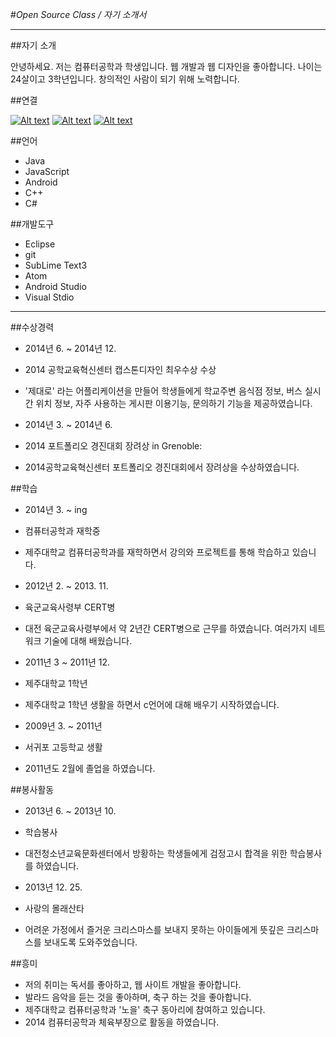 #_Open Source Class / 자기 소개서_

---

##자기 소개

안녕하세요. 저는 컴퓨터공학과 학생입니다.
웹 개발과 웹 디자인을 좋아합니다. 
나이는 24살이고 3학년입니다. 
창의적인 사람이 되기 위해 노력합니다.


##연결

[![Alt text](/images/mail.png)](mailto:scsc3313@hanmail.net)
[![Alt text](/images/github.png)](http://github.com/scsc3313/)
[![Alt text](/images/facebook.png)](https://ko-kr.facebook.com/people/%ED%98%84%EC%8A%B9%ED%98%B8/100003175042715)


##언어

* Java
* JavaScript
* Android
* C++
* C#

##개발도구

* Eclipse
* git
* SubLime Text3
* Atom
* Android Studio
* Visual Stdio

---

##수상경력
* 2014년 6. ~ 2014년 12.
* 2014 공학교육혁신센터 캡스톤디자인 최우수상 수상 
* '제대로' 라는 어플리케이션을 만들어 학생들에게 학교주변 음식점 정보, 버스 실시간 위치 정보, 자주 사용하는 게시판 이용기능, 문의하기 기능을 제공하였습니다.

* 2014년 3. ~ 2014년 6.
* 2014 포트폴리오 경진대회 장려상 in Grenoble: 
* 2014공학교육혁신센터 포트폴리오 경진대회에서 장려상을 수상하였습니다.
  
##학습
* 2014년 3. ~ ing
* 컴퓨터공학과 재학중
* 제주대학교 컴퓨터공학과를 재학하면서 강의와 프로젝트를 통해 학습하고 있습니다.
  
* 2012년 2. ~ 2013. 11.
* 육군교육사령부 CERT병
* 대전 육군교육사령부에서 약 2년간 CERT병으로 근무를 하였습니다. 여러가지 네트워크 기술에 대해 배웠습니다.
  
* 2011년 3 ~ 2011년 12.
* 제주대학교 1학년 
* 제주대학교 1학년 생활을 하면서 c언어에 대해 배우기 시작하였습니다.
  
* 2009년 3. ~ 2011년
* 서귀포 고등학교 생활
* 2011년도 2월에 졸업을 하였습니다.

##봉사활동
* 2013년 6. ~ 2013년 10.
* 학습봉사 
* 대전청소년교육문화센터에서 방황하는 학생들에게 검정고시 합격을 위한 학습봉사를 하였습니다.
  
* 2013년 12. 25. 
* 사랑의 몰래산타
* 어려운 가정에서 즐거운 크리스마스를 보내지 못하는 아이들에게 뜻깊은 크리스마스를 보내도록 도와주었습니다.
  
##흥미
* 저의 취미는 독서를 좋아하고, 웹 사이트 개발을 좋아합니다.
* 발라드 음악을 듣는 것을 좋아하며, 축구 하는 것을 좋아합니다.
* 제주대학교 컴퓨터공학과 '노을' 축구 동아리에 참여하고 있습니다.
* 2014 컴퓨터공학과 체육부장으로 활동을 하였습니다.
